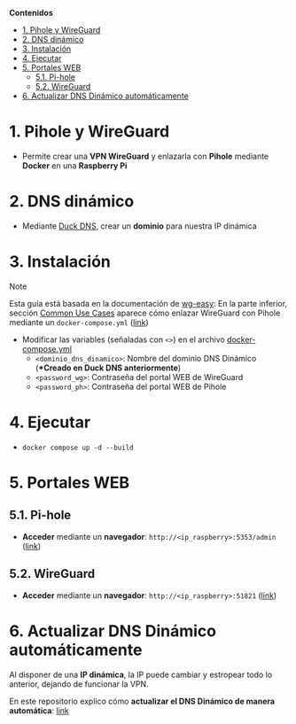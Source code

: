 **Contenidos**
- [1. Pihole y WireGuard](#1-pihole-y-wireguard)
- [2. DNS dinámico](#2-dns-dinámico)
- [3. Instalación](#3-instalación)
- [4. Ejecutar](#4-ejecutar)
- [5. Portales WEB](#5-portales-web)
    - [5.1. Pi-hole](#51-pi-hole)
    - [5.2. WireGuard](#52-wireguard)
- [6. Actualizar DNS Dinámico automáticamente](#6-actualizar-dns-dinámico-automáticamente)


# 1. Pihole y WireGuard
- Permite crear una **VPN WireGuard** y enlazarla con **Pihole** mediante **Docker** en una **Raspberry Pi**


# 2. DNS dinámico
- Mediante [Duck DNS](https://www.duckdns.org/), crear un **dominio** para nuestra IP dinámica


# 3. Instalación
> [!NOTE]
> Esta guía está basada en la documentación de [wg-easy](https://github.com/wg-easy/wg-easy): En la parte inferior, sección [Common Use Cases](https://github.com/wg-easy/wg-easy#Common-Use-Cases) aparece cómo enlazar WireGuard con Pihole mediante un `docker-compose.yml` ([link](https://github.com/wg-easy/wg-easy/wiki/Using-WireGuard-Easy-with-Pi-Hole))

- Modificar las variables (señaladas con `<>`) en el archivo [docker-compose.yml](docker-compose.yml)
    - `<dominio_dns_dinamico>`: Nombre del dominio DNS Dinámico (**\*Creado en Duck DNS anteriormente**)
    - `<password_wg>`: Contraseña del portal WEB de WireGuard
    - `<password_ph>`: Contraseña del portal WEB de Pihole


# 4. Ejecutar
- `docker compose up -d --build`


# 5. Portales WEB
## 5.1. Pi-hole
- **Acceder** mediante un **navegador**: `http://<ip_raspberry>:5353/admin` ([link](http://ip_raspberry:5353/admin))


## 5.2. WireGuard
- **Acceder** mediante un **navegador**: `http://<ip_raspberry>:51821` ([link](http://ip_raspberry:51821))


# 6. Actualizar DNS Dinámico automáticamente
Al disponer de una **IP dinámica**, la IP puede cambiar y estropear todo lo anterior, dejando de funcionar la VPN.

En este repositorio explico cómo **actualizar el DNS Dinámico de manera automática**: [link](https://github.com/miguel-shadow/docker-duckdns)
